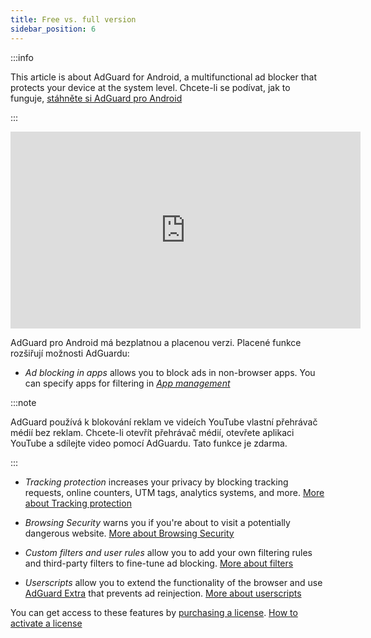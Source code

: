 ```yaml
---
title: Free vs. full version
sidebar_position: 6
---
```


:::info

This article is about AdGuard for Android, a multifunctional ad blocker that protects your device at the system level. Chcete-li se podívat, jak to funguje, [stáhněte si AdGuard pro Android](https://agrd.io/download-kb-adblock)

:::

<iframe width="560" height="315" src="https://www.youtube-nocookie.com/embed/xNOeHpZgjFo" title="YouTube video player" frameborder="0" allow="accelerometer; autoplay; clipboard-write; encrypted-media; gyroscope; picture-in-picture" allowfullscreen></iframe>

AdGuard pro Android má bezplatnou a placenou verzi. Placené funkce rozšiřují možnosti AdGuardu:

- _Ad blocking in apps_ allows you to block ads in non-browser apps. You can specify apps for filtering in [_App management_](/adguard-for-android/features/app-management)

:::note

AdGuard používá k blokování reklam ve videích YouTube vlastní přehrávač médií bez reklam. Chcete-li otevřít přehrávač médií, otevřete aplikaci YouTube a sdílejte video pomocí AdGuardu. Tato funkce je zdarma.

:::

- _Tracking protection_ increases your privacy by blocking tracking requests, online counters, UTM tags, analytics systems, and more. [More about Tracking protection](/adguard-for-android/features/protection/tracking-protection)

- _Browsing Security_ warns you if you're about to visit a potentially dangerous website. [More about Browsing Security](/adguard-for-android/features/protection/browsing-security)

- _Custom filters and user rules_ allow you to add your own filtering rules and third-party filters to fine-tune ad blocking. [More about filters](/adguard-for-android/features/settings#filters)

- _Userscripts_ allow you to extend the functionality of the browser and use [AdGuard Extra](/adguard-for-android/features/settings#adguard-extra) that prevents ad reinjection. [More about userscripts](/adguard-for-android/features/settings#userscripts)

You can get access to these features by [purchasing a license](https://adguard.com/license.html). [How to activate a license](/general/license/activation/#activating-adguard-for-android)
